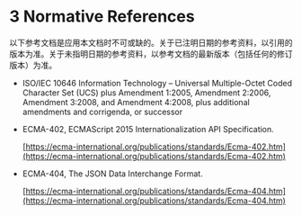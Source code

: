 # 3 Normative References

以下参考文档是应用本文档时不可或缺的。关于已注明日期的参考资料，以引用的版本为准。关于未指明日期的参考资料，以参考文档的最新版本（包括任何的修订版本）为准。

* ISO/IEC 10646 Information Technology – Universal Multiple-Octet Coded Character Set \(UCS\) plus Amendment 1:2005, Amendment 2:2006, Amendment 3:2008, and Amendment 4:2008, plus additional amendments and corrigenda, or successor

* ECMA-402, ECMAScript 2015 Internationalization API Specification.  

  [https://ecma-international.org/publications/standards/Ecma-402.htm](https://ecma-international.org/publications/standards/Ecma-402.htm)

* ECMA-404, The JSON Data Interchange Format.

  [https://ecma-international.org/publications/standards/Ecma-404.htm](https://ecma-international.org/publications/standards/Ecma-404.htm)

